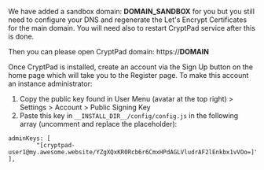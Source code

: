 We have added a sandbox domain: __DOMAIN_SANDBOX__ for you but you still need to configure your DNS and regenerate the Let's Encrypt Certificates for the main domain.
You will need also to restart CryptPad service after this is done.

Then you can please open CryptPad domain: https://__DOMAIN__

Once CryptPad is installed, create an account via the Sign Up button on the home page which will take you to the Register page.
To make this account an instance administrator:

1. Copy the public key found in User Menu (avatar at the top right) > Settings > Account > Public Signing Key
2. Paste this key in `__INSTALL_DIR__/config/config.js` in the following array (uncomment and replace the placeholder):

```
adminKeys: [
        "[cryptpad-user1@my.awesome.website/YZgXQxKR0Rcb6r6CmxHPdAGLVludrAF2lEnkbx1vVOo=]",
],
```
